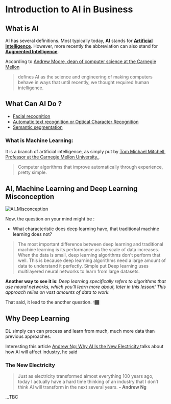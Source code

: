 # Introduction to AI in Business

## What is AI

AI has several definitions.
Most typically today, **AI** stands for **[Artificial Intelligence](https://en.wikipedia.org/wiki/Artificial_intelligence)**.
However, more recently the abbreviation can also stand
for **[Augmented Intelligence](https://en.wikipedia.org/wiki/Intelligence_amplification)**.

According to [Andrew Moore, dean of computer science at the Carnegie Mellon](http://www.cs.cmu.edu/~awm/)

> defines AI as the science and engineering of making computers
> behave in ways that until recently, we thought required human intelligence.

## What Can AI Do ?

- [Facial recognition](https://en.wikipedia.org/wiki/Facial_recognition_system)
- [Automatic text recognition or Optical Character Recognition](https://en.wikipedia.org/wiki/Optical_character_recognition)
- [Semantic segmentation](https://www.cs.toronto.edu/~tingwuwang/semantic_segmentation.pdf)

###  What is Machine Learning:

It is a branch of artificial intelligence,
as simply put by [Tom Michael Mitchell, Professor at the Carnegie Mellon University.](http://www.cs.cmu.edu/~tom/),

> Computer algorithms that improve automatically through experience, pretty simple.

## AI, Machine Learning and Deep Learning Misconception

![AI_Misconception](https://miro.medium.com/max/1872/1*f0G6bLwXcv0vCRKJa-Q-IQ.png)

Now, the question on your mind might be :

- What characteristic does deep learning have, that traditional machine learning does not?

> The most important difference between deep learning and traditional machine learning is its performance as the scale of data increases. When the data is small, deep learning algorithms don't perform that well. This is because deep learning algorithms need a large amount of data to understand it perfectly. Simple put Deep learning uses multilayered neural networks to learn from large datasets.

**Another way to see it is**: _Deep learning specifically refers to algorithms that use neural networks, which you'll learn more about, later in this lesson! This approach relies on vast amounts of data to work._

That said, it lead to the another question. 👇🏾

## Why Deep Learning

DL simply can can process and learn from much, much more data than previous approaches.

Interesting this article [Andrew Ng: Why AI Is the New Electricity
](https://www.gsb.stanford.edu/insights/andrew-ng-why-ai-new-electricity) talks about how AI will affect industry, he said

### The New Electricity

> Just as electricity transformed almost everything 100 years ago, today I actually have a hard time thinking of an industry that I don’t think AI will transform in the next several years. **- Andrew Ng**

...TBC